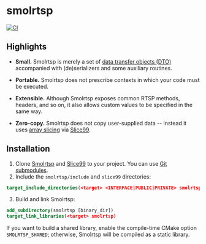 # smolrtsp
[![CI](https://github.com/Hirrolot/smolrtsp/workflows/C/C++%20CI/badge.svg)](https://github.com/Hirrolot/smolrtsp/actions)

## Highlights

 - **Small.** Smolrtsp is merely a set of [data transfer objects (DTO)] accompanied with (de)serializers and some auxiliary routines.

 - **Portable.** Smolrtsp does not prescribe contexts in which your code must be executed.

 - **Extensible.** Although Smolrtsp exposes common RTSP methods, headers, and so on, it also allows custom values to be specified in the same way.

 - **Zero-copy.** Smolrtsp does not copy user-supplied data -- instead it uses [array slicing] via [Slice99].

[data transfer objects (DTO)]: https://en.wikipedia.org/wiki/Data_transfer_object
[array slicing]: https://en.wikipedia.org/wiki/Array_slicing
[Slice99]: https://github.com/Hirrolot/slice99

## Installation

 1. Clone [Smolrtsp] and [Slice99] to your project. You can use [Git submodules].
 2. Include the `smolrtsp/include` and `slice99` directories:

```cmake
target_include_directories(<target> <INTERFACE|PUBLIC|PRIVATE> smolrtsp/include slice99)
```

 3. Build and link Smolrtsp:

```cmake
add_subdirectory(smolrtsp [binary_dir])
target_link_libraries(<target> smolrtsp)
```

If you want to build a shared library, enable the compile-time CMake option `SMOLRTSP_SHARED`; otherwise, Smolrtsp will be compiled as a static library.

[Smolrtsp]: https://github.com/Hirrolot/smolrtsp
[Slice99]: https://github.com/Hirrolot/slice99
[Git submodules]: https://git-scm.com/book/en/v2/Git-Tools-Submodules
